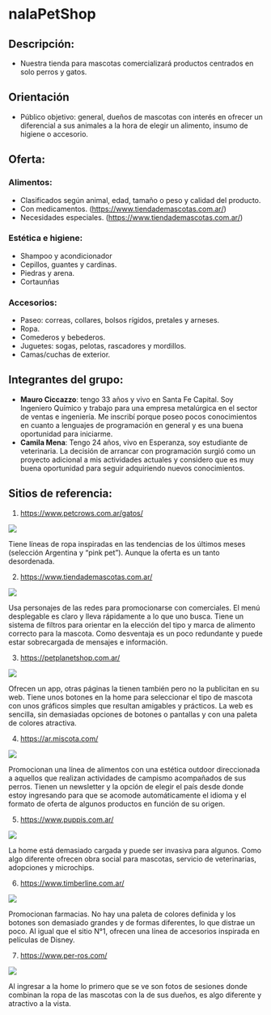 # nalaPetShop

## Descripción:
- Nuestra tienda para mascotas comercializará productos centrados en solo perros y gatos.
## Orientación
- Público objetivo: general, dueños de mascotas con interés en ofrecer un diferencial a sus animales a la hora de elegir un alimento, insumo de higiene o accesorio.

## Oferta: 

### Alimentos: 
- Clasificados según animal, edad, tamaño o peso y calidad del producto.
- Con medicamentos. (https://www.tiendademascotas.com.ar/)
- Necesidades especiales. (https://www.tiendademascotas.com.ar/)

### Estética e higiene:
- Shampoo y acondicionador
- Cepillos, guantes y cardinas.
- Piedras y arena. 
- Cortaunñas

### Accesorios:
- Paseo: correas, collares, bolsos rígidos, pretales y arneses.
- Ropa.
- Comederos y bebederos.
- Juguetes: sogas, pelotas, rascadores y mordillos.
- Camas/cuchas de exterior.

## Integrantes del grupo:
- **Mauro Ciccazzo**: tengo 33 años y vivo en Santa Fe Capital. Soy Ingeniero Químico y trabajo para una empresa metalúrgica en el sector de ventas e ingeniería. Me inscribí porque poseo pocos conocimientos en cuanto a lenguajes de programación en general y es una buena oportunidad para iniciarme.
- **Camila Mena**: Tengo 24 años, vivo en Esperanza, soy estudiante de veterinaria. La decisión de arrancar con programación surgió como un proyecto adicional a mis actividades actuales y considero que es muy buena oportunidad para seguir adquiriendo nuevos conocimientos.  

## Sitios de referencia:

1.	https://www.petcrows.com.ar/gatos/

![](https://acdn.mitiendanube.com/stores/001/149/130/themes/common/logo-587701383-1645636002-f10e2bb7691f9cd11ca474aa780bcca41645636002-480-0.png?0)

Tiene líneas de ropa inspiradas en las tendencias de los últimos meses (selección Argentina y “pink pet”). Aunque la oferta es un tanto desordenada.

2.	https://www.tiendademascotas.com.ar/

![](https://imagizer.imageshack.com/img924/5817/hAtTJU.png)

Usa personajes de las redes para promocionarse con comerciales. El menú desplegable es claro y lleva rápidamente a lo que uno busca. Tiene un sistema de filtros para orientar en la elección del tipo y marca de alimento correcto para la mascota. Como desventaja es un poco redundante y puede estar sobrecargada de mensajes e información.

3.	https://petplanetshop.com.ar/

![](https://petplanetshop.com.ar/images/logo_image_mobile?w=&h=50&dpr=1&q=80)

Ofrecen un app, otras páginas la tienen también pero no la publicitan en su web. Tiene unos botones en la home para seleccionar el tipo de mascota con unos gráficos simples que resultan amigables y prácticos. La web es sencilla, sin demasiadas opciones de botones o pantallas y con una paleta de colores atractiva.

4.	https://ar.miscota.com/

![](https://media.licdn.com/dms/image/C4E1BAQEShPb1qA2UCw/company-background_10000/0/1618928379348?e=1693692000&v=beta&t=ncsgV2TP1o81fkVEOqaRsEIO1m7RDAUMIdb5jtr_bwA)

Promocionan una línea de alimentos con una estética outdoor direccionada a aquellos que realizan actividades de campismo acompañados de sus perros. Tienen un newsletter y la opción de elegir el país desde donde estoy ingresando para que se acomode automáticamente el idioma y el formato de oferta de algunos productos en función de su origen.

5.	https://www.puppis.com.ar/

![](https://puppis.vteximg.com.br/arquivos/logo_puppis_250x72.png?v=637973922770470000)

La home está demasiado cargada y puede ser invasiva para algunos. Como algo diferente ofrecen obra social para mascotas, servicio de veterinarias, adopciones y microchips.

6.	https://www.timberline.com.ar/

![](https://www.timberline.com.ar/img/timberline-logo-1550066131.jpg)

Promocionan farmacias. No hay una paleta de colores definida y los botones son demasiado grandes y de formas diferentes, lo que distrae un poco.
Al igual que el sitio N°1, ofrecen una línea de accesorios inspirada en películas de Disney.

7.	https://www.per-ros.com/

![](https://www.per-ros.com/images/logo-circular.png)

Al ingresar a la home lo primero que se ve son fotos de sesiones donde combinan la ropa de las mascotas con la de sus dueños, es algo diferente y atractivo a la vista.
